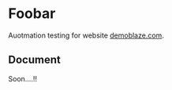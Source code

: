 # Foobar

Auotmation testing for website [demoblaze.com](https://www.demoblaze.com/).

## Document

Soon....!!
